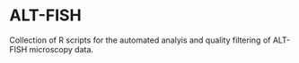 # ALT-FISH
Collection of R scripts for the automated analyis and quality filtering of ALT-FISH microscopy data.

